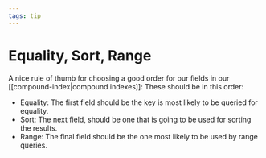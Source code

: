 ```yaml
---
tags: tip
---
```


# Equality, Sort, Range
A nice rule of thumb for choosing a good order for our fields in our [[compound-index|compound indexes]]: These should be in this order:

* Equality: The first field should be the key is most likely to be queried for equality.
* Sort: The next field, should be one that is going to be used for sorting the results.
* Range: The final field should be the one most likely to be used by range queries.
